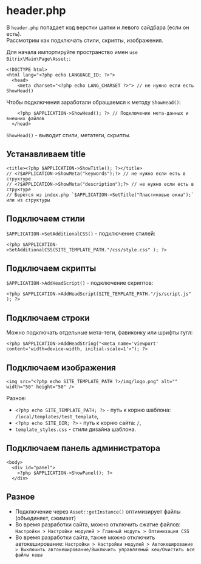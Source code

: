 # header.php
В `header.php` попадает код верстки шапки и левого сайдбара (если он есть).  
Рассмотрим как подключать стили, скрипты, изображения.  

Для начала импортируйте пространство имен `use Bitrix\Main\Page\Asset;`:

    <!DOCTYPE html>
    <html lang="<?php echo LANGUAGE_ID; ?>">
      <head>
        <meta charset="<?php echo LANG_CHARSET ?>"> // не нужно если есть ShowHead()

Чтобы подключения заработали обращаемся к методу `ShowHead()`:

        <?php $APPLICATION->ShowHead(); ?> // Подключение мета-данных и внешних файлов
      </head>

`ShowHead()` - выводит стили, метатеги, скрипты.

## Устанавливаем title
    
    <title><?php $APPLICATION->ShowTitle(); ?></title>
    // <?$APPLICATION->ShowMeta("keywords");?> // не нужно если есть в структуре
    // <?$APPLICATION->ShowMeta("description");?> // не нужно если есть в структуре
    // Берется из index.php `$APPLICATION->SetTitle("Пластиковые окна");` или из структуры

## Подключаем стили
`$APPLICATION->SetAdditionalCSS()` - подключение стилей:

    <?php $APPLICATION->SetAdditionalCSS(SITE_TEMPLATE_PATH."/css/style.css" ); ?>

## Подключаем скрипты
`$APPLICATION->AddHeadScript()` - подключение скриптов:

    <?php $APPLICATION->AddHeadScript(SITE_TEMPLATE_PATH."/js/script.js" ); ?>

## Подключаем строки
Можно подключать отдельные мета-теги, фавиконку или шрифты гугл:

    <?php $APPLICATION->AddHeadString("<meta name='viewport' content='width=device-width, initial-scale=1'>"); ?>

## Подключаем изображения

    <img src="<?php echo SITE_TEMPLATE_PATH ?>/img/logo.png" alt="" width="50" height="50" />

Разное:
- `<?php echo SITE_TEMPLATE_PATH; ?>` - путь к корню шаблона: `/local/templates/test_template`,
- `<?php echo SITE_DIR; ?>` - путь к корню сайта: `/`,
- `template_styles.css` - стили дизайна шаблона.

## Подключаем панель администратора

    <body>
      <div id="panel">
        <?php $APPLICATION->ShowPanel(); ?>
      </div>

## Разное
- Подключение через `Asset::getInstance()` оптимизирует файлы (объединяет, сжимает)
- Во время разработки сайта, можно отключить сжатие файлов: `Настройки > Настройки модулей > Главный модуль > Оптимизация CSS`
- Во время разработки сайта, также можно отключить автокеширование: `Настройки > Настройки модулей > Автокеширование > Выключить автокеширование/Выключить управляемый кеш/Очистить все файлы кеша`
